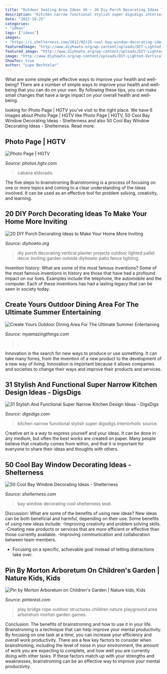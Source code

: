 ```yaml
---
title: "Outdoor Seating Area Ideas Uk ~ 20 Diy Porch Decorating Ideas To Make Your Home More Inviting"
description: "Kitchen narrow functional stylish super digsdigs interiorholic source"
date: "2022-10-25"
categories:
- "ideas"
tags: ["ideas"]
images:
- "https://i.shelterness.com/2012/02/25-cool-bay-window-decorating-ideas-8.jpg"
featuredImage: "http://www.diyhowto.org/wp-content/uploads/DIY-Lighted-Vertical-Planter-Wall-20-DIY-Porch-Decorating-Ideas-Projects-DIYHowto.jpg"
featured_image: "http://www.diyhowto.org/wp-content/uploads/DIY-Lighted-Vertical-Planter-Wall-20-DIY-Porch-Decorating-Ideas-Projects-DIYHowto.jpg"
image: "http://www.diyhowto.org/wp-content/uploads/DIY-Lighted-Vertical-Planter-Wall-20-DIY-Porch-Decorating-Ideas-Projects-DIYHowto.jpg"
ShowToc: true
author: "Lupe Bechtelar"
---
```



What are some simple yet effective ways to improve your health and well-being?
There are a number of simple ways to improve your health and well-being that you can do on your own. By following these tips, you can make small changes that have a large impact on your overall health and well-being.

	

		
looking for Photo Page | HGTV you've visit to the right place. We have 6 Images about Photo Page | HGTV like Photo Page | HGTV, 50 Cool Bay Window Decorating Ideas - Shelterness and also 50 Cool Bay Window Decorating Ideas - Shelterness. Read more:
		
    
## Photo Page | HGTV

<img loading=lazy src="https://hgtvhome.sndimg.com/content/dam/images/hgtv/fullset/2016/1/7/0/Nick-Martin_Pirates-of-the-Caribbean-Redux_8.jpg.rend.hgtvcom.616.411.suffix/1452184562528.jpeg" onerror="this.onerror=null;this.src='https://tse1.mm.bing.net/th?id=OIP.sXMXX1XvDoLv6IxFR7YopwHaE9&amp;pid=15.1';" alt="Photo Page | HGTV">

_Source: photos.hgtv.com_

>cabana eldorado. 

	

The five steps to brainstroming
Brainstroming is a process of focusing on one or more topics and coming to a clear understanding of the ideas involved. It can be used as an effective tool for problem solving, creativity, and learning.

    
## 20 DIY Porch Decorating Ideas To Make Your Home More Inviting

<img loading=lazy src="http://www.diyhowto.org/wp-content/uploads/DIY-Lighted-Vertical-Planter-Wall-20-DIY-Porch-Decorating-Ideas-Projects-DIYHowto.jpg" onerror="this.onerror=null;this.src='https://tse1.mm.bing.net/th?id=OIP.X1AWllCUVWD_GoupggJNMwHaKD&amp;pid=15.1';" alt="20 DIY Porch Decorating Ideas to Make Your Home More Inviting">

_Source: diyhowto.org_

>diy porch decorating vertical planter projects outdoor lighted pallet decor inviting garden outside diyhowto patio fence lighting. 

	

Invention history: What are some of the most famous inventions?
Some of the most famous inventions in history are those that have had a profound impact on our lives. Examples include the telephone, the automobile and the computer. Each of these inventions has had a lasting legacy that can be seen in society today.

    
## Create Yours Outdoor Dining Area For The Ultimate Summer Entertaining

<img loading=lazy src="https://myamazingthings.com/wp-content/uploads/2017/08/outdoor-dining-area-8.jpg" onerror="this.onerror=null;this.src='https://tse1.mm.bing.net/th?id=OIP.hvRLBlv3_pbQv7DAQnWEuwHaJ4&amp;pid=15.1';" alt="Create Yours Outdoor Dining Area For The Ultimate Summer Entertaining">

_Source: myamazingthings.com_

>. 

	

Innovation is the search for new ways to produce or use something. It can take many forms, from the invention of a new product to the development of a new way of living. Innovation is important because it allows companies and societies to change their ways and improve their products and services.

    
## 31 Stylish And Functional Super Narrow Kitchen Design Ideas - DigsDigs

<img loading=lazy src="http://www.digsdigs.com/photos/stylish-and-functional-narrow-kitchen-design-ideas-13-554x739.jpg" onerror="this.onerror=null;this.src='https://tse2.mm.bing.net/th?id=OIP.9JG__Da9odZR8WePSGb_AgHaJ4&amp;pid=15.1';" alt="31 Stylish And Functional Super Narrow Kitchen Design Ideas - DigsDigs">

_Source: digsdigs.com_

>kitchen narrow functional stylish super digsdigs interiorholic source. 

	

Creative art is a way to express yourself and your ideas. It can be done in any medium, but often the best works are created on paper. Many people believe that creativity comes from within, and that it is important for everyone to share their ideas and thoughts with others.

    
## 50 Cool Bay Window Decorating Ideas - Shelterness

<img loading=lazy src="https://i.shelterness.com/2012/02/25-cool-bay-window-decorating-ideas-8.jpg" onerror="this.onerror=null;this.src='https://tse3.mm.bing.net/th?id=OIP.mYfZbH-lr0uhyTpzot_k-gHaLM&amp;pid=15.1';" alt="50 Cool Bay Window Decorating Ideas - Shelterness">

_Source: shelterness.com_

>bay window decorating cool shelterness seat. 

	

Discussion: What are some of the benefits of using new ideas?
New ideas can be both beneficial and harmful, depending on their use. Some benefits of using new ideas include: 
-Improving creativity and problem solving skills.
-Creating new products or services that are more efficient or effective than those currently available.
-Improving communication and collaboration between team members. 
- Focusing on a specific, achievable goal instead of letting distractions take over.

    
## Pin By Morton Arboretum On Children&#039;s Garden | Nature Kids, Kids

<img loading=lazy src="https://i.pinimg.com/736x/db/be/20/dbbe208d931e2adf91368918c58f5963--play-structures-outdoor-structures.jpg" onerror="this.onerror=null;this.src='https://tse1.mm.bing.net/th?id=OIP.vXVZUaz1fDbXNEyKJF8AJwHaLI&amp;pid=15.1';" alt="Pin by Morton Arboretum on Children&#039;s Garden | Nature kids, Kids">

_Source: pinterest.com_

>play bridge rope outdoor structures children nature playground area arboretum morton garden games. 

	

Conclusion: The benefits of brainstroming and how to use it in your life.
Brainstroming is a technique that can help improve your mental productivity. By focusing on one task at a time, you can increase your efficiency and overall work productivity. There are a few key factors to consider when brainstroming, including the level of noise in your environment, the amount of work you are expecting to complete, and how well you are currently doing with other tasks. If these factors match up with your strengths and weaknesses, brainstroming can be an effective way to improve your mental productivity.

